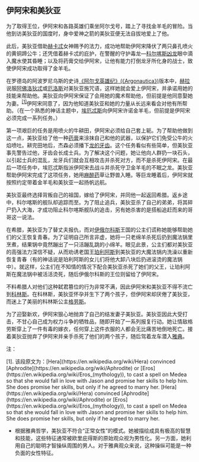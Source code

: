 ## 伊阿宋和美狄亚

为了取得王位，伊阿宋和各路英雄们乘坐阿尔戈号，踏上了寻找金羊毛的冒险。当他到访美狄亚的国度时，身中爱神之箭的美狄亚便无法自拔地爱上了他。

此后，美狄亚借助[赫卡忒](https://zh.wikipedia.org/wiki/%E8%B5%AB%E5%8D%A1%E5%BF%92)女神赐予的法力，成功地帮助伊阿宋降伏了两只鼻孔喷火的黄铜蹄公牛；还凭借着赫卡忒的庇护，在警醒的守护毒龙—[科尔喀斯凶龙](https://zh.wikipedia.org/wiki/科尔喀斯凶龙)眼中滴入魔水使其昏睡；以及将药膏交给伊阿宋，让他有能力打倒龙牙所化身的战士，致使伊阿宋成功取得了金羊毛。

在罗德岛的阿波罗尼乌斯的史诗[《阿尔戈英雄纪》(《Argonautica》)](https://en.wikipedia.org/wiki/Argonautica)版本中，[赫拉](https://en.wikipedia.org/wiki/Hera)说服[阿佛洛狄忒](https://en.wikipedia.org/wiki/Aphrodite)或[厄洛斯](https://en.wikipedia.org/wiki/Eros_(mythology))对美狄亚施咒语，这样她就会爱上伊阿宋，并承诺用她的技能来帮助他。美狄亚向伊阿宋保证了会用她的魔术帮助他，但前提是他同意娶她为妻。<sup><a href="#note1">[1]</a></sup>伊阿宋同意了，因为他知道美狄亚和她的力量从长远来看会对他有所帮助。（在一个熟悉的神话主题中，[埃厄忒斯](https://zh.wikipedia.org/wiki/%E5%9F%83%E5%8E%84%E5%BF%92%E6%96%AF)向伊阿宋许诺金羊毛，但前提是伊阿宋必须完成一系列任务。）

第一项艰巨的任务是用喷火的牛耕田，伊阿宋必须给自己套上轭。为了帮助他做到这一点，美狄亚给了他一种[药膏](https://en.wikipedia.org/wiki/Unguent)来涂抹自己和他的武器，以保护它们免受公牛的火焰喷吐。耕完田地后，杰森必须播下[龙的牙齿](https://en.wikipedia.org/wiki/Dragon's_teeth_(mythology))。这个任务看似有些简单，但美狄亚事先警告过他，牙齿会长成士兵。为了解决这个问题，她让他向人群扔一块石头，以引起士兵的混乱，龙牙兵们就会互相攻击并杀死对方，而不是杀死伊阿宋。在最后一项任务中，埃厄忒斯指派伊阿宋去战斗并杀死守卫金羊毛的不眠之龙。美狄亚帮助伊阿宋完成了这项任务，她用[麻醉药](https://en.wikipedia.org/wiki/Narcotic)草让野兽入睡。等巨龙睡着后，伊阿宋就按照约定带着金羊毛和美狄亚一起扬帆远航。

美狄亚最终选择背叛自己的祖国，嫁给了伊阿宋，并同他一起返回希腊。返乡途中，科尔喀斯的舰队却追踪而至。为了阻止追兵，美狄亚杀了自己的弟弟，将其碎尸扔入大海，才成功阻止科尔喀斯舰队的追击，另有她杀害的是搭船追赶而来的哥哥这一说法。

在希腊，美狄亚为了替丈夫报仇，而对[伊俄尔科斯](https://zh.wikipedia.org/w/index.php?title=伊俄尔科斯&action=edit&redlink=1)王国的公主们谎称她能够帮助她们的父王恢复青春。为了证明自己所言非虚，她将一只老绵羊杀死后扔到魔法锅里烹煮，结果锅中竟然蹦出了一只活蹦乱跳的小绵羊。眼见此景，公主们都对美狄亚的高强法力深信不疑，从而劝诱老国王[珀利阿斯](https://zh.wikipedia.org/wiki/珀利阿斯)到美狄亚的大魔法锅内洗澡以重新恢复青春（有的神话说是珀利阿斯的女儿们将他大卸八块后扔进滚烫的魔法锅中）。就这样，公主们在不知情的情况下配合美狄亚杀死了她们的父王，让珀利阿斯在魔法锅中被活活烫死，随后伊俄尔科斯的王位则留给了伊阿宋。

不料希腊人对他们这种弑君篡位的行为非常不满，因此伊阿宋和美狄亚不得不流亡到[科林斯](https://zh.wikipedia.org/wiki/科林斯)。在科林斯，美狄亚怀孕并生下了两个孩子，但伊阿宋却厌倦了美狄亚，而迷上了美丽的科林斯公主[格劳斯](https://zh.wikipedia.org/w/index.php?title=格勞斯_(科林斯)&action=edit&redlink=1)。

为了迎娶新欢，伊阿宋狠心地抛弃了自己的结发妻子美狄亚。美狄亚因此大受打击，不甘心自己成为权力斗争的牺牲品，随即开始了一系列报复行动。她让情敌格劳斯穿上了一件有毒的嫁衣，任何穿上这件衣服的人都会无比痛苦地倒地死亡。接着美狄亚抛弃了伊阿宋并亲手杀死了他们的两个孩子，随后驾着龙车潜入[雅典](https://zh.wikipedia.org/wiki/雅典)。



注：

<a name="note1">
[1]. 该段原文为：[Hera](https://en.wikipedia.org/wiki/Hera) convinced [Aphrodite](https://en.wikipedia.org/wiki/Aphrodite) or [Eros](https://en.wikipedia.org/wiki/Eros_(mythology)), to cast a spell on Medea so that she would fall in love with Jason and promise her skills to help him. She does promise her skills, but only if he agreed to marry her.  [Hera](https://en.wikipedia.org/wiki/Hera) convinced [Aphrodite](https://en.wikipedia.org/wiki/Aphrodite) or [Eros](https://en.wikipedia.org/wiki/Eros_(mythology)), to cast a spell on Medea so that she would fall in love with Jason and promise her skills to help him. She does promise her skills, but only if he agreed to marry her. 
</a>

- 根据雅典哲学，美狄亚不符合“正常女性”的模式。她被描绘成具有极高的智慧和技能，这些特征通常被欧里庇得斯的原始观众视为男性化。另一方面，她利用自己的聪明才智操纵周围的男人。对于雅典观众来说，这种操纵可能是一种负面的女性特征。

  